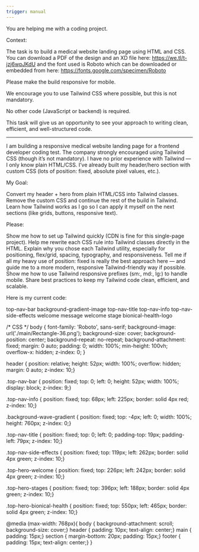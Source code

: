 ```yaml
---
trigger: manual
---
```


You are helping me with a coding project.

Context:

The task is to build a medical website landing page using HTML and CSS. You can download a PDF of the design and an XD file here: https://we.tl/t-jzj6wpJKdU and the font used is Roboto which can be downloaded or embedded from here: https://fonts.google.com/specimen/Roboto
 
Please make the build responsive for mobile.
 

We encourage you to use Tailwind CSS where possible, but this is not mandatory.
 

No other code (JavaScript or backend) is required.
 

This task will give us an opportunity to see your approach to writing clean, efficient, and well-structured code.

---

I am building a responsive medical website landing page for a frontend developer coding test.
The company strongly encouraged using Tailwind CSS (though it’s not mandatory).
I have no prior experience with Tailwind — I only know plain HTML/CSS.
I’ve already built my header/hero section with custom CSS (lots of position: fixed, absolute pixel values, etc.).

My Goal:

Convert my header + hero from plain HTML/CSS into Tailwind classes.
Remove the custom CSS and continue the rest of the build in Tailwind.
Learn how Tailwind works as I go so I can apply it myself on the next sections (like grids, buttons, responsive text).

Please:

Show me how to set up Tailwind quickly (CDN is fine for this single-page project).
Help me rewrite each CSS rule into Tailwind classes directly in the HTML.
Explain why you chose each Tailwind utility, especially for positioning, flex/grid, spacing, typography, and responsiveness.
Tell me if all my heavy use of position: fixed is really the best approach here — and guide me to a more modern, responsive Tailwind-friendly way if possible.
Show me how to use Tailwind responsive prefixes (sm:, md:, lg:) to handle mobile.
Share best practices to keep my Tailwind code clean, efficient, and scalable.

Here is my current code:

<!-- HTML (simplified labels) -->
top-nav-bar
background-gradient-image
top-nav-title
top-nav-info
top-nav-side-effects
welcome message
welcome stage
bionical-health-logo

/* CSS */
body {
  font-family: 'Roboto', sans-serif;
  background-image: url('./main/Rectangle-36.png');
  background-size: cover;
  background-position: center;
  background-repeat: no-repeat;
  background-attachment: fixed;
  margin: 0 auto; padding: 0; width: 100%; min-height: 100vh; overflow-x: hidden;
  z-index: 0;
}

header { position: relative; height: 52px; width: 100%; overflow: hidden; margin: 0 auto; z-index: 10;}

.top-nav-bar { position: fixed; top: 0; left: 0; height: 52px; width: 100%; display: block; z-index: 9;}

.top-nav-info { position: fixed; top: 68px; left: 225px; border: solid 4px red; z-index: 10;}

.background-wave-gradient { position: fixed; top: -4px; left: 0; width: 100%; height: 760px; z-index: 0;}

.top-nav-title { position: fixed; top: 0; left: 0; padding-top: 19px; padding-left: 79px; z-index: 10;}

.top-nav-side-effects { position: fixed; top: 119px; left: 262px; border: solid 4px green; z-index: 10;}

.top-hero-welcome { position: fixed; top: 226px; left: 242px; border: solid 4px green; z-index: 10;}

.top-hero-stages { position: fixed; top: 396px; left: 188px; border: solid 4px green; z-index: 10;}

.top-hero-bionical-health { position: fixed; top: 550px; left: 465px; border: solid 4px green; z-index: 10;}

@media (max-width: 768px){
  body { background-attachment: scroll; background-size: cover;}
  header { padding: 10px; text-align: center;}
  main { padding: 15px;}
  section { margin-bottom: 20px; padding: 15px;}
  footer { padding: 15px; text-align: center;}
}

